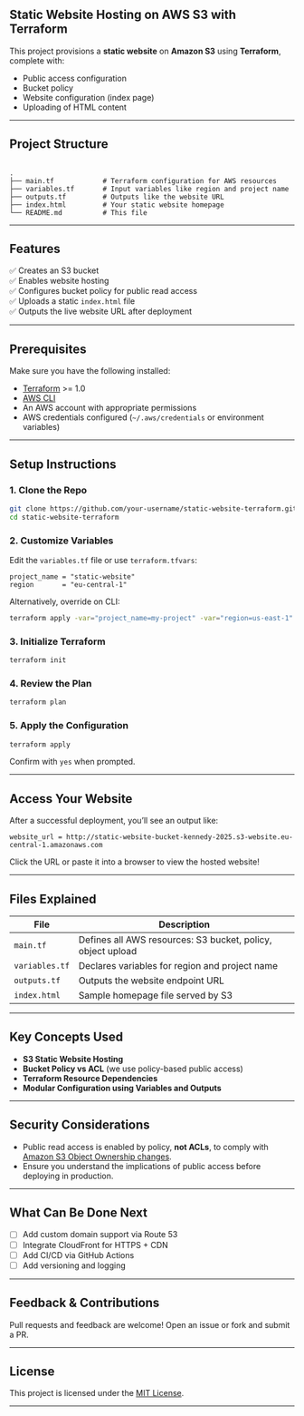 ## Static Website Hosting on AWS S3 with Terraform

This project provisions a **static website** on **Amazon S3** using **Terraform**, complete with:
- Public access configuration
- Bucket policy
- Website configuration (index page)
- Uploading of HTML content

---

## Project Structure

```

.
├── main.tf            # Terraform configuration for AWS resources
├── variables.tf       # Input variables like region and project name
├── outputs.tf         # Outputs like the website URL
├── index.html         # Your static website homepage
└── README.md          # This file

````

---

## Features

✅ Creates an S3 bucket  
✅ Enables website hosting  
✅ Configures bucket policy for public read access  
✅ Uploads a static `index.html` file  
✅ Outputs the live website URL after deployment  

---

## Prerequisites

Make sure you have the following installed:

- [Terraform](https://developer.hashicorp.com/terraform/downloads) >= 1.0
- [AWS CLI](https://docs.aws.amazon.com/cli/latest/userguide/install-cliv2.html)
- An AWS account with appropriate permissions
- AWS credentials configured (`~/.aws/credentials` or environment variables)

---

## Setup Instructions

### 1. Clone the Repo

```bash
git clone https://github.com/your-username/static-website-terraform.git
cd static-website-terraform
````

### 2. Customize Variables

Edit the `variables.tf` file or use `terraform.tfvars`:

```hcl
project_name = "static-website"
region       = "eu-central-1"
```

Alternatively, override on CLI:

```bash
terraform apply -var="project_name=my-project" -var="region=us-east-1"
```

### 3. Initialize Terraform

```bash
terraform init
```

### 4. Review the Plan

```bash
terraform plan
```

### 5. Apply the Configuration

```bash
terraform apply
```

Confirm with `yes` when prompted.

---

## Access Your Website

After a successful deployment, you’ll see an output like:

```
website_url = http://static-website-bucket-kennedy-2025.s3-website.eu-central-1.amazonaws.com
```

Click the URL or paste it into a browser to view the hosted website!

---

## Files Explained

| File           | Description                                                 |
| -------------- | ----------------------------------------------------------- |
| `main.tf`      | Defines all AWS resources: S3 bucket, policy, object upload |
| `variables.tf` | Declares variables for region and project name              |
| `outputs.tf`   | Outputs the website endpoint URL                            |
| `index.html`   | Sample homepage file served by S3                           |

---

## Key Concepts Used

* **S3 Static Website Hosting**
* **Bucket Policy vs ACL** (we use policy-based public access)
* **Terraform Resource Dependencies**
* **Modular Configuration using Variables and Outputs**

---

## Security Considerations

* Public read access is enabled by policy, **not ACLs**, to comply with [Amazon S3 Object Ownership changes](https://docs.aws.amazon.com/AmazonS3/latest/userguide/about-object-ownership.html).
* Ensure you understand the implications of public access before deploying in production.

---

## What Can Be Done Next

* [ ] Add custom domain support via Route 53
* [ ] Integrate CloudFront for HTTPS + CDN
* [ ] Add CI/CD via GitHub Actions
* [ ] Add versioning and logging

---

## Feedback & Contributions

Pull requests and feedback are welcome! Open an issue or fork and submit a PR.

---

## License

This project is licensed under the [MIT License](LICENSE).

---
